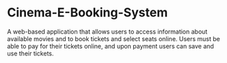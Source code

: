 # Cinema-E-Booking-System
A web-based application that allows users to access information about available movies and to book tickets and select seats online.  Users must be able to pay for their tickets online, and upon payment users can save and use their tickets.  
